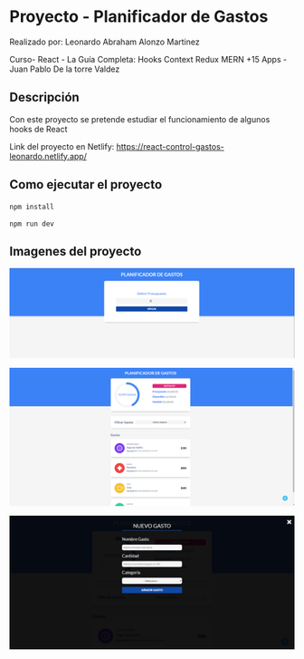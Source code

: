 # Proyecto - Planificador de Gastos
Realizado por: Leonardo Abraham Alonzo Martinez

Curso- React - La Guía Completa: Hooks Context Redux MERN +15 Apps - Juan Pablo De la torre Valdez

## Descripción
Con este proyecto se pretende estudiar el funcionamiento de algunos hooks de React

Link del proyecto en Netlify: 
https://react-control-gastos-leonardo.netlify.app/

## Como ejecutar el proyecto
```
npm install
```
```
npm run dev
```

## Imagenes del proyecto
![Image text](https://github.com/LeonardoAbraham/react-control-gastos/blob/main/public/pantallaInicio.png)

![Image text](https://github.com/LeonardoAbraham/react-control-gastos/blob/main/public/listadoDeGastos.png)

![Image text](https://github.com/LeonardoAbraham/react-control-gastos/blob/main/public/pantallaModal.png)



